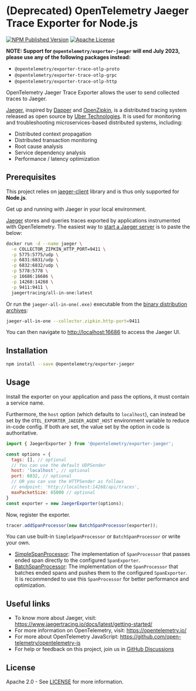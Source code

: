 # (Deprecated) OpenTelemetry Jaeger Trace Exporter for Node.js

[![NPM Published Version][npm-img]][npm-url]
[![Apache License][license-image]][license-image]

**NOTE: Support for `@opentelemetry/exporter-jaeger` will end July 2023, please use any of the following packages instead:**
- `@opentelemetry/exporter-trace-otlp-proto`
- `@opentelemetry/exporter-trace-otlp-grpc`
- `@opentelemetry/exporter-trace-otlp-http`

OpenTelemetry Jaeger Trace Exporter allows the user to send collected traces to Jaeger.

[Jaeger](https://jaeger.readthedocs.io/en/latest/), inspired by [Dapper](https://research.google.com/pubs/pub36356.html) and [OpenZipkin](http://zipkin.io/), is a distributed tracing system released as open source by [Uber Technologies](http://uber.github.io/). It is used for monitoring and troubleshooting microservices-based distributed systems, including:

- Distributed context propagation
- Distributed transaction monitoring
- Root cause analysis
- Service dependency analysis
- Performance / latency optimization

## Prerequisites

This project relies on [jaeger-client](https://github.com/jaegertracing/jaeger-client-node) library and is thus only supported for **Node.js**.

Get up and running with Jaeger in your local environment.

[Jaeger](https://www.jaegertracing.io/docs/latest/) stores and queries traces exported by
applications instrumented with OpenTelemetry. The easiest way to [start a Jaeger
server](https://www.jaegertracing.io/docs/latest/getting-started/) is to paste the below:

```bash
docker run -d --name jaeger \
  -e COLLECTOR_ZIPKIN_HTTP_PORT=9411 \
  -p 5775:5775/udp \
  -p 6831:6831/udp \
  -p 6832:6832/udp \
  -p 5778:5778 \
  -p 16686:16686 \
  -p 14268:14268 \
  -p 9411:9411 \
  jaegertracing/all-in-one:latest
```

Or run the `jaeger-all-in-one(.exe)` executable from the [binary distribution archives](https://www.jaegertracing.io/download/):

```bash
jaeger-all-in-one --collector.zipkin.http-port=9411
```

You can then navigate to <http://localhost:16686> to access the Jaeger UI.

## Installation

```bash
npm install --save @opentelemetry/exporter-jaeger
```

## Usage

Install the exporter on your application and pass the options, it must contain a service name.

Furthermore, the `host` option (which defaults to `localhost`), can instead be set by the
`OTEL_EXPORTER_JAEGER_AGENT_HOST` environment variable to reduce in-code config. If both are
set, the value set by the option in code is authoritative.

```js
import { JaegerExporter } from '@opentelemetry/exporter-jaeger';

const options = {
  tags: [], // optional
  // You can use the default UDPSender
  host: 'localhost', // optional
  port: 6832, // optional
  // OR you can use the HTTPSender as follows
  // endpoint: 'http://localhost:14268/api/traces',
  maxPacketSize: 65000 // optional
}
const exporter = new JaegerExporter(options);
```

Now, register the exporter.

```js
tracer.addSpanProcessor(new BatchSpanProcessor(exporter));
```

You can use built-in `SimpleSpanProcessor` or `BatchSpanProcessor` or write your own.

- [SimpleSpanProcessor](https://github.com/open-telemetry/opentelemetry-specification/blob/master/specification/trace/sdk.md#simple-processor): The implementation of `SpanProcessor` that passes ended span directly to the configured `SpanExporter`.
- [BatchSpanProcessor](https://github.com/open-telemetry/opentelemetry-specification/blob/master/specification/trace/sdk.md#batching-processor): The implementation of the `SpanProcessor` that batches ended spans and pushes them to the configured `SpanExporter`. It is recommended to use this `SpanProcessor` for better performance and optimization.

## Useful links

- To know more about Jaeger, visit: <https://www.jaegertracing.io/docs/latest/getting-started/>
- For more information on OpenTelemetry, visit: <https://opentelemetry.io/>
- For more about OpenTelemetry JavaScript: <https://github.com/open-telemetry/opentelemetry-js>
- For help or feedback on this project, join us in [GitHub Discussions][discussions-url]

## License

Apache 2.0 - See [LICENSE][license-url] for more information.

[discussions-url]: https://github.com/open-telemetry/opentelemetry-js/discussions
[license-url]: https://github.com/open-telemetry/opentelemetry-js/blob/main/LICENSE
[license-image]: https://img.shields.io/badge/license-Apache_2.0-green.svg?style=flat
[npm-url]: https://www.npmjs.com/package/@opentelemetry/exporter-jaeger
[npm-img]: https://badge.fury.io/js/%40opentelemetry%2Fexporter-jaeger.svg
